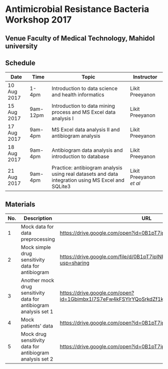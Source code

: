 # Antimicrobial Resistance Bacteria Workshop 2017

## Venue Faculty of Medical Technology, Mahidol university

## Schedule

|Date|Time|Topic|Instructor|
|---|---|---|---|
|10 Aug 2017|1-4pm|Introduction to data science and health informatics|Likit Preeyanon|
|15 Aug 2017|9am-12pm|Introduction to data mining process and MS Excel data analysis I|Likit Preeyanon|
|17 Aug 2017|9am-4pm|MS Excel data analysis II and antibiogram analysis|Likit Preeyanon|
|18 Aug 2017|9am-4pm|Antibiogram data analysis and introduction to database|Likit Preeyanon|
|21 Aug 2017|9am-4pm|Practice: antibiogram analysis using real datasets and data integration using MS Excel and SQLite3|Likit Preeyanon *et al*|

## Materials

|No.|Description|URL|
|---|---|---|
|1|Mock data for data preprocessing|https://drive.google.com/open?id=0B1pT7ipINR3Tc0o0ZVFzRW5XekU|
|2|Mock simple drug sensitivity data for antibiogram|https://drive.google.com/file/d/0B1pT7ipINR3TX0RuSjFmQ05Ydnc/view?usp=sharing|
|3|Another mock drug sensitivity data for antibiogram analysis set 1|https://drive.google.com/open?id=1Gbimbx1I7S7eFw4kFSYlrYQoSrkdZf1k08Vld7x25Ck|
|4|Mock patients' data|https://drive.google.com/open?id=0B1pT7ipINR3Tbl95X0hNMVlncGM|
|5|Mock drug sensitivity data for antibiogram analysis set 2|https://drive.google.com/open?id=0B1pT7ipINR3TaDk0TEdqOHljenM|
